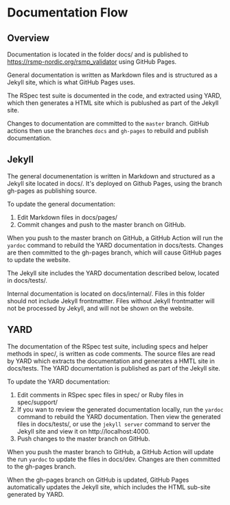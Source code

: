 # Documentation Flow

## Overview
Documentation is located in the folder docs/ and is published to https://rsmp-nordic.org/rsmp_validator using GitHub Pages.

General documentation is written as Markdown files and is structured as a Jekyll site, which is what GitHub Pages uses.

The RSpec test suite is documented in the code, and extracted using YARD, which then generates a HTML site which is publushed as part of the Jekyll site.

Changes to documentation are committed to the `master` branch. GitHub actions then use the branches `docs` and `gh-pages` to rebuild and publish documentation.

## Jekyll
The general documenentation is written in Markdown and structured as a Jekyll site located in docs/. It's deployed on Github Pages, using the branch gh-pages as publishing source.

To update the general documentation:

1. Edit Markdown files in docs/pages/
2. Commit changes and push to the master branch on GitHub.

When you push to the master branch on GitHub, a GitHub Action will run the `yardoc` command to rebuild the YARD documentation in docs/tests. Changes are then committed to the gh-pages branch, which will cause GitHub pages to update the website.

The Jekyll site includes the YARD documentation described below, located in docs/tests/.

Internal documentation is located on docs/internal/. Files in this folder should not include Jekyll frontmattter. Files without Jekyll frontmatter will not be processed by Jekyll, and will not be shown on the website.

## YARD
The documentation of the RSpec test suite, including specs and helper methods in spec/, is written as code comments. The source files are read by YARD which extracts the documentation and generates a HMTL site in docs/tests. The YARD documentation is published as part of the Jekyll site.

To update the YARD documentation:

1. Edit comments in RSpec spec files in spec/ or Ruby files in spec/support/
2. If you wan to review the generated documentation locally, run the `yardoc` command to rebuild the YARD documentation. Then view the generated files in docs/tests/, or use the `jekyll server` command to server the Jekyll site and view it on http://localhost:4000.
3. Push changes to the master branch on GitHub.

When you push the master branch to GitHub, a GitHub Action will update the run `yardoc` to update the files in docs/dev. Changes are then committed to the gh-pages branch.

When the gh-pages branch on GitHub is updated, GitHub Pages automatically updates the Jekyll site, which includes the HTML sub-site generated by YARD.

